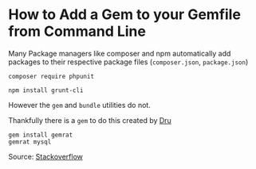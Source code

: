 # How to Add a Gem to your Gemfile from Command Line

Many Package managers like composer and npm automatically add packages to their respective package files (`composer.json`, `package.json`)

`composer require phpunit`

`npm install grunt-cli`

However the `gem` and `bundle` utilities do not.

Thankfully there is a `gem` to do this created by [Dru](https://github.com/DruRly/gemrat)

```
gem install gemrat
gemrat mysql
```

Source: [Stackoverflow](http://stackoverflow.com/questions/8005277/add-gem-to-gemfile-with-bundler-from-command-line)
